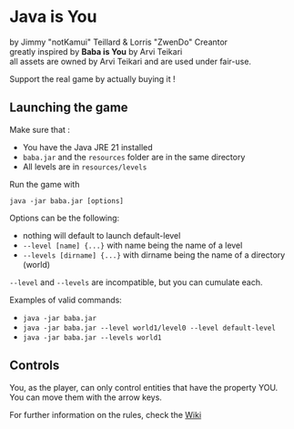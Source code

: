 # Java is You

by Jimmy "notKamui" Teillard & Lorris "ZwenDo" Creantor\
greatly inspired by **Baba is You** by Arvi Teikari\
all assets are owned by Arvi Teikari and are used under fair-use.

Support the real game by actually buying it !

## Launching the game

Make sure that :

- You have the Java JRE 21 installed
- `baba.jar` and the `resources` folder are in the same directory
- All levels are in `resources/levels`

Run the game with

```Shell
java -jar baba.jar [options]
```

Options can be the following:

- nothing will default to launch default-level
- `--level [name] {...}` with name being the name of a level
- `--levels [dirname] {...}` with dirname being the name of a directory (world)

`--level` and `--levels` are incompatible, but you can cumulate each.

Examples of valid commands:

- `java -jar baba.jar`
- `java -jar baba.jar --level world1/level0 --level default-level`
- `java -jar baba.jar --levels world1`

## Controls

You, as the player, can only control entities that have the property YOU.\
You can move them with the arrow keys.

For further information on the rules, check the [Wiki](https://babaiswiki.fandom.com/wiki/Baba_Is_You_Wiki)
